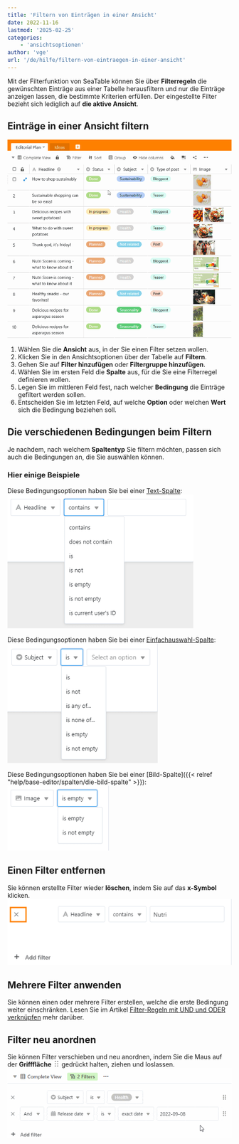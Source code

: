 ```yaml
---
title: 'Filtern von Einträgen in einer Ansicht'
date: 2022-11-16
lastmod: '2025-02-25'
categories:
    - 'ansichtsoptionen'
author: 'vge'
url: '/de/hilfe/filtern-von-eintraegen-in-einer-ansicht'
---
```


Mit der Filterfunktion von SeaTable können Sie über **Filterregeln** die gewünschten Einträge aus einer Tabelle herausfiltern und nur die Einträge anzeigen lassen, die bestimmte Kriterien erfüllen. Der eingestellte Filter bezieht sich lediglich auf **die aktive Ansicht**.

## Einträge in einer Ansicht filtern

![Filtern von Einträgen](images/Filtern-von-Eintraegen-1.gif)

1. Wählen Sie die **Ansicht** aus, in der Sie einen Filter setzen wollen.
2. Klicken Sie in den Ansichtsoptionen über der Tabelle auf **Filtern**.
3. Gehen Sie auf **Filter hinzufügen** oder **Filtergruppe hinzufügen**.
4. Wählen Sie im ersten Feld die **Spalte** aus, für die Sie eine Filterregel definieren wollen.
5. Legen Sie im mittleren Feld fest, nach welcher **Bedingung** die Einträge gefiltert werden sollen.
6. Entscheiden Sie im letzten Feld, auf welche **Option** oder welchen **Wert** sich die Bedingung beziehen soll.

## Die verschiedenen Bedingungen beim Filtern

Je nachdem, nach welchem **Spaltentyp** Sie filtern möchten, passen sich auch die Bedingungen an, die Sie auswählen können.

### Hier einige Beispiele

Diese Bedingungsoptionen haben Sie bei einer [Text-Spalte](https://seatable.io/docs/text-und-zahlen/die-spalten-text-und-formatierter-text/): ![Filtern Textspalte](images/filtern-von-eintraegen-5.png)

Diese Bedingungsoptionen haben Sie bei einer [Einfachauswahl-Spalte](https://seatable.io/docs/auswahlspalten/anlegen-einer-einfachauswahl-spalte/): ![Filter einzelauswahl-Spalte](images/filtern-von-eintraegen-6.png)

Diese Bedingungsoptionen haben Sie bei einer [Bild-Spalte]({{< relref "help/base-editor/spalten/die-bild-spalte" >}}): ![Filtern Bildspalte](images/filtern-von-eintraegen-7.png)

## Einen Filter entfernen

Sie können erstellte Filter wieder **löschen**, indem Sie auf das **x-Symbol** klicken. ![Entfernung eines Filters einer Ansicht](images/filtern-von-eintraegen.png)

## Mehrere Filter anwenden

Sie können einen oder mehrere Filter erstellen, welche die erste Bedingung weiter einschränken. Lesen Sie im Artikel [Filter-Regeln mit UND und ODER verknüpfen](https://seatable.io/docs/ansichtsoptionen/filter-regeln-mit-und-und-oder-verknuepfen/) mehr darüber.

## Filter neu anordnen

Sie können Filter verschieben und neu anordnen, indem Sie die Maus auf der **Grifffläche** ![Icon zum Verschieben von Elementen](images/move-icon.png) gedrückt halten, ziehen und loslassen. ![Filtern von Einträgen sortieren](images/Filtern-von-Eintraegen-2.gif)
